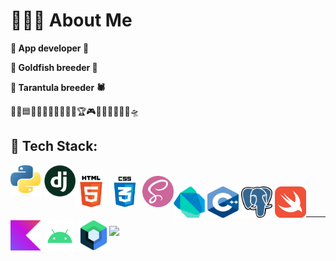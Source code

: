 # 🙋🏻‍♂️ About Me
**🔹 App developer 📱**


**🔹 Goldfish breeder 🐳**

**🔹 Tarantula breeder 🕷**

💙🔵🟦🔷🔹🔥🍣🌱🥥🎉🎊🏆🎮📱🎥📜🙏🏻👻🛸

## 📘 Tech Stack:


<div style="float: left">
  <img src="resource/python.png" alt="python" width="50" height="50">
  <img src="resource/django.png" alt="django" width="50" height="50">
</div>
</br>
<div style="float: left">
  <img src="resource/html5.png" alt="html5" width="50" height="50">
  <img src="resource/css3.png" alt="css3" width="49" height="49">
  <img src="resource/scss.png" alt="scss" width="50" height="50">
</div>
</br>
<div style="float: left">
  <img src="resource/dart.png" alt="dart" width="50" height="50">
  <img src="resource/cpp.png" alt="cpp" width="50" height="50">
  <img src="resource/postgresql.png" alt="postgresql" width="50" height="50">
  <img src="resource/swift.png" alt="swift" width="50" height="50">
</div>
</br>
<div style="float: left">
  <img src="resource/kotlin.png" alt="kotlin" width="50" height="50">
  <img src="resource/android.png" alt="android" width="50" height="50">
  <img src="resource/jetpack.png" alt="jetpack" width="50" height="50">
</div>
</br>


---
![](https://visitcount.itsvg.in/api?id=Youaredoomed&icon=10&color=9)
